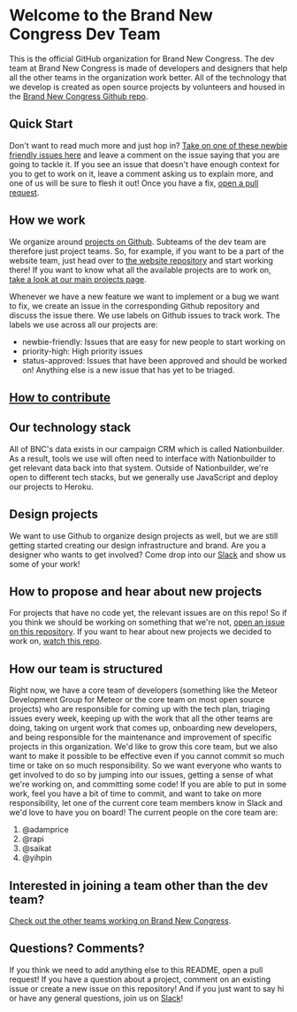 # Welcome to the Brand New Congress Dev Team
 
This is the official GitHub organization for Brand New Congress. The dev team at Brand New Congress is made of developers and designers that help all the other teams in the organization work better. All of the technology that we develop is created as open source projects by volunteers and housed in the [Brand New Congress Github repo](https://github.com/BrandNewCongress).

## Quick Start

Don't want to read much more and just hop in? [Take on one of these newbie friendly issues here](https://github.com/issues?utf8=%E2%9C%93&q=is%3Aopen+is%3Aissue+user%3ABrandNewCongress+label%3Anewbie-friendly+) and leave a comment on the issue saying that you are going to tackle it. If you see an issue that doesn't have enough context for you to get to work on it, leave a comment asking us to explain more, and one of us will be sure to flesh it out! Once you have a fix, [open a pull request](README.md#how-to-contribute). 

## How we work

We organize around [projects on Github](https://github.com/BrandNewCongress). Subteams of the dev team are therefore just project teams. So, for example, if you want to be a part of the website team, just head over to [the website repository](https://github.com/BrandNewCongress/website) and start working there! If you want to know what all the available projects are to work on, [take a look at our main projects page](https://github.com/BrandNewCongress). 

Whenever we have a new feature we want to implement or a bug we want to fix, we create an issue in the corresponding Github repository and discuss the issue there. We use labels on Github issues to track work. The labels we use across all our projects are:

* newbie-friendly: Issues that are easy for new people to start working on
* priority-high: High priority issues
* status-approved: Issues that have been approved and should be worked on!  Anything else is a new issue that has yet to be triaged.

## [How to contribute](https://github.com/BrandNewCongress/welcome/wiki/How-to-Contribute)

## Our technology stack

All of BNC's data exists in our campaign CRM which is called Nationbuilder. As a result, tools we use will often need to interface with Nationbuilder to get relevant data back into that system. Outside of Nationbuilder, we're open to different tech stacks, but we generally use JavaScript and deploy our projects to Heroku.

## Design projects

We want to use Github to organize design projects as well, but we are still getting started creating our design infrastructure and brand.  Are you a designer who wants to get involved?  Come drop into our [Slack](http://shift-ops.brandnewcongress.org) and show us some of your work!

## How to propose and hear about new projects

For projects that have no code yet, the relevant issues are on this repo! So if you think we should be working on something that we're not, [open an issue on this repository](https://github.com/BrandNewCongress/Welcome/issues). If you want to hear about new projects we decided to work on, [watch this repo](https://github.com/BrandNewCongress/Welcome/subscription).

## How our team is structured

Right now, we have a core team of developers (something like the Meteor Development Group for Meteor or the core team on most open source projects) who are responsible for coming up with the tech plan, triaging issues every week, keeping up with the work that all the other teams are doing, taking on urgent work that comes up, onboarding new developers, and being responsible for the maintenance and improvement of specific projects in this organization. We'd like to grow this core team, but we also want to make it possible to be effective even if you cannot commit so much time or take on so much responsibility. So we want everyone who wants to get involved to do so by jumping into our issues, getting a sense of what we're working on, and committing some code! If you are able to put in some work, feel you have a bit of time to commit, and want to take on more responsibility, let one of the current core team members know in Slack and we'd love to have you on board! The current people on the core team are:

1. @adamprice
1. @rapi
2. @saikat
2. @yihpin

## Interested in joining a team other than the dev team?

[Check out the other teams working on Brand New Congress](http://brandnewcongress.org/teams).

## Questions? Comments?

If you think we need to add anything else to this README, open a pull request! If you have a question about a project, comment on an existing issue or create a new issue on this repository!  And if you just want to say hi or have any general questions, join us on [Slack](http://shift-ops.brandnewcongress.org)!
